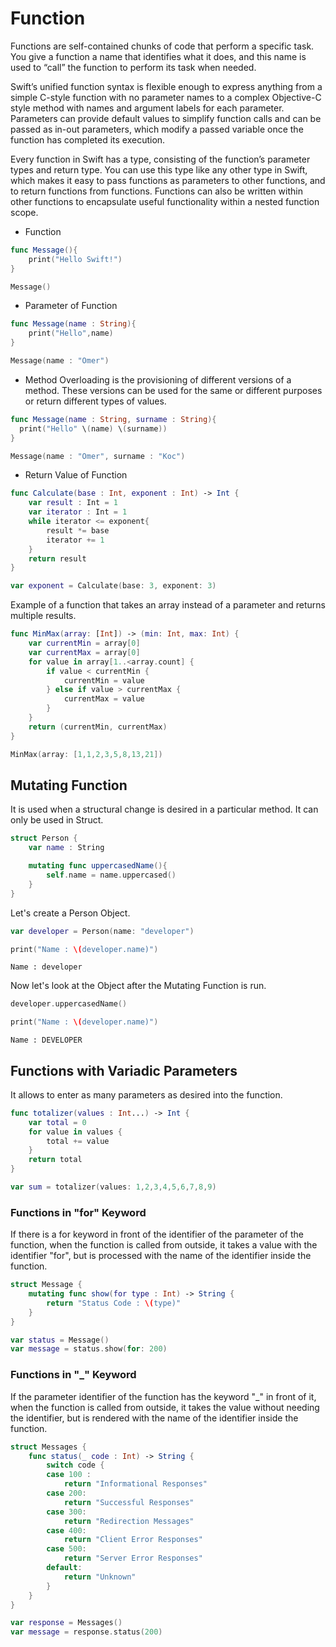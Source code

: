 # Function
Functions are self-contained chunks of code that perform a specific task. 
You give a function a name that identifies what it does, and this name is used to “call” the function to perform its task when needed.

Swift’s unified function syntax is flexible enough to express anything from a simple C-style function with no parameter names to a complex Objective-C style method with names and argument labels for each parameter. 
Parameters can provide default values to simplify function calls and can be passed as in-out parameters, which modify a passed variable once the function has completed its execution.

Every function in Swift has a type, consisting of the function’s parameter types and return type. 
You can use this type like any other type in Swift, which makes it easy to pass functions as parameters to other functions, and to return functions from functions. 
Functions can also be written within other functions to encapsulate useful functionality within a nested function scope.

- Function
```swift
func Message(){
    print("Hello Swift!")
}
```
```swift
Message()
```
- Parameter of Function
```swift
func Message(name : String){
    print("Hello",name)
}
```
```swift
Message(name : "Omer")
```
- Method Overloading is the provisioning of different versions of a method. These versions can be used for the same or different purposes or return different types of values.
```swift
func Message(name : String, surname : String){
  print("Hello" \(name) \(surname))
}
```
```swift
Message(name : "Omer", surname : "Koc")
```
- Return Value of Function
```swift
func Calculate(base : Int, exponent : Int) -> Int {
    var result : Int = 1
    var iterator : Int = 1
    while iterator <= exponent{
        result *= base
        iterator += 1
    }
    return result
}
```
```swift
var exponent = Calculate(base: 3, exponent: 3)
```

Example of a function that takes an array instead of a parameter and returns multiple results.
```swift
func MinMax(array: [Int]) -> (min: Int, max: Int) {
    var currentMin = array[0]
    var currentMax = array[0]
    for value in array[1..<array.count] {
        if value < currentMin {
            currentMin = value
        } else if value > currentMax {
            currentMax = value
        }
    }
    return (currentMin, currentMax)
}
```
```swift
MinMax(array: [1,1,2,3,5,8,13,21])
```
## Mutating Function
It is used when a structural change is desired in a particular method. It can only be used in Struct.
```swift
struct Person {
    var name : String

    mutating func uppercasedName(){
        self.name = name.uppercased()
    }
}
```

Let's create a Person Object.
```swift
var developer = Person(name: "developer")
```
```swift
print("Name : \(developer.name)")
```
```
Name : developer
```
Now let's look at the Object after the Mutating Function is run.
```swift
developer.uppercasedName()
```
```swift
print("Name : \(developer.name)")
```
```
Name : DEVELOPER
```
## Functions with Variadic Parameters
It allows to enter as many parameters as desired into the function.
```swift
func totalizer(values : Int...) -> Int {
    var total = 0
    for value in values {
        total += value
    }
    return total
}
```
```swift
var sum = totalizer(values: 1,2,3,4,5,6,7,8,9)
```
### Functions in "for" Keyword
If there is a for keyword in front of the identifier of the parameter of the function, when the function is called from outside, it takes a value with the identifier "for", but is processed with the name of the identifier inside the function.
```swift
struct Message {
    mutating func show(for type : Int) -> String {
        return "Status Code : \(type)"
    }
}

var status = Message()
var message = status.show(for: 200)
```
### Functions in "_" Keyword
If the parameter identifier of the function has the keyword "_" in front of it, when the function is called from outside, it takes the value without needing the identifier, but is rendered with the name of the identifier inside the function.
```swift
struct Messages {
    func status(_ code : Int) -> String {
        switch code {
        case 100 :
            return "Informational Responses"
        case 200:
            return "Successful Responses"
        case 300:
            return "Redirection Messages"
        case 400:
            return "Client Error Responses"
        case 500:
            return "Server Error Responses"
        default:
            return "Unknown"
        }
    }
}

var response = Messages()
var message = response.status(200)
```
